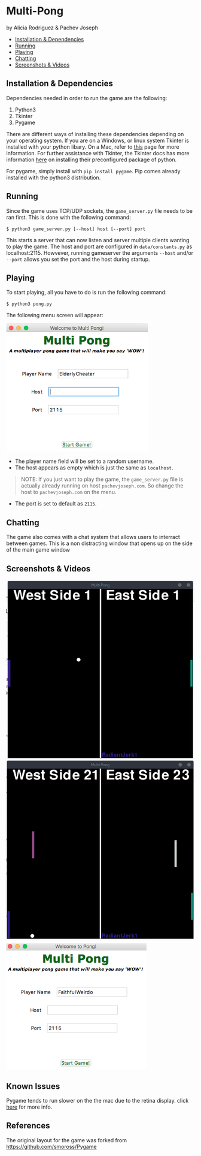 # Multi-Pong 

by Alicia Rodriguez & Pachev Joseph

* [Installation & Dependencies](#installation-&-dependencies)
* [Running](#running)
* [Playing](#playing)
* [Chatting](#chatting)
* [Screenshots & Videos](#screenshots-&-videos)

## Installation & Dependencies

Dependencies needed in order to run the game are the following:

1. Python3
2. Tkinter
3. Pygame

There are different ways of installing these dependencies depending on your operating system. 
If you are on a Windows, or linux system  Tkinter is installed with your python libary. On a Mac,
refer to [this][1] page for more information. For further assistance with Tkinter, the Tkinter 
docs has more information [here][2] on installing their preconfigured package of python.

For pygame, simply install with `pip install pygame`. Pip comes already installed with the python3
distribution.

## Running

Since the game uses TCP/UDP sockets, the `game_server.py` file needs to be ran first. This is done with the following command:

```
$ python3 game_server.py [--host] host [--port] port
```
This starts a server that can now listen and server multiple clients wanting to play the game. The host and port 
are configured in `data/constants.py` as localhost:2115. Howvever, running gameserver the arguments `--host` and/or `--port`
allows you set the port and the host during startup.

## Playing

To start playing, all you have to do is run the following command:

```
$ python3 pong.py
```

The following menu screen will appear:

![Menu](/assets/menu.png?raw=true "Menu screen")

- The player name field will be set to a random username.
- The host appears as empty which is just the same as `localhost`.

> NOTE: If you just want to play the game, the `game_server.py` file is actually already running on host `pachevjoseph.com`. So change the host to `pachevjoseph.com` on the menu.

- The port is set to default as `2115`.


## Chatting

The game also comes with a chat system that allows users to interract between games. This is a 
non distracting window that opens up on the side of the main game window

## Screenshots & Videos

![2 Player](/assets/screenshot1.png?raw=true "Game with two player")
![Multi Player](/assets/screenshot2.png?raw=true "Game with Multiple player")
![Gif of player](/assets/screenshot3.png?raw=true "Gif of player")

## Known Issues

Pygame tends to run slower on the the mac due to the retina display. 
click [here][3] for more info.


## References

The original layout for the game was forked from https://github.com/smoross/Pygame


[1]:https://www.python.org/download/mac/tcltk/
[2]:http://www.tkdocs.com/tutorial/install.html
[3]:http://stackoverflow.com/questions/29834292/pygame-simple-loop-runs-very-slowly-on-mac
